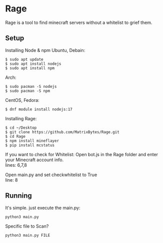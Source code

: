 # Rage
Rage is a tool to find minecraft servers without a whitelist to grief them.

Setup
--------

Installing Node & npm
  Ubuntu, Debain:
  ```
  $ sudo apt update
  $ sudo apt install nodejs
  $ sudo apt install npm
  ```

  Arch:
  ```
  $ sudo pacman -S nodejs
  $ sudo pacman -S npm
  ```

  CentOS, Fedora:
  ```
  $ dnf module install nodejs:17
  ```

Installing Rage:
  ```
  $ cd ~/Desktop
  $ git clone https://github.com/MatrixBytes/Rage.git
  $ cd Rage
  $ npm install mineflayer
  $ pip install mcstatus
  ```

If you want to check for Whitelist:
  Open bot.js in the Rage folder and enter your Minecraft account info.\
  lines: 6,7,8

  Open main.py and set checkwhitelist to True\
  line: 8

Running
--------
It's simple. just execute the main.py:
```
python3 main.py
```

Specific file to Scan?
```
python3 main.py FILE
```
